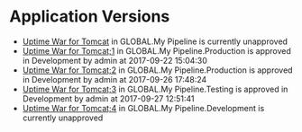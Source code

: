 # Application Versions
* [Uptime War for Tomcat](Uptime-War-for-Tomcat) in GLOBAL.My Pipeline is currently unapproved
* [Uptime War for Tomcat;1](Uptime-War-for-Tomcat;1) in GLOBAL.My Pipeline.Production is approved in Development by admin at 2017-09-22 15:04:30
* [Uptime War for Tomcat;2](Uptime-War-for-Tomcat;2) in GLOBAL.My Pipeline.Production is approved in Development by admin at 2017-09-26 17:48:24
* [Uptime War for Tomcat;3](Uptime-War-for-Tomcat;3) in GLOBAL.My Pipeline.Testing is approved in Development by admin at 2017-09-27 12:51:41
* [Uptime War for Tomcat;4](Uptime-War-for-Tomcat;4) in GLOBAL.My Pipeline.Development is currently unapproved
